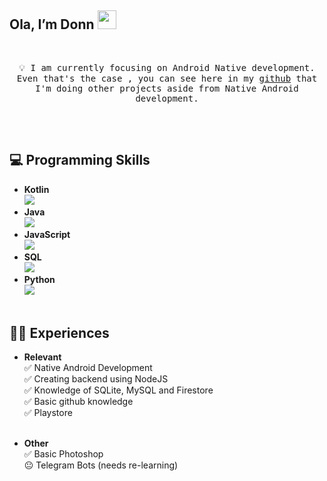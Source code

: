 ## Ola, I’m Donn <img src="https://raw.githubusercontent.com/MartinHeinz/MartinHeinz/master/wave.gif" width="30px">

<br/>
<p align="center"> 
  <samp>
      💡 I am currently focusing on Android Native development. Even that's the case , you can see here in my <a href="https://github.com/ShimShim27?tab=repositories">github</a> that I'm doing other projects aside from Native Android development.<br/><br/>
     
  </samp>
  
  
<p/> 

<br/>


## 💻 Programming Skills

* **Kotlin** <br/><img src="https://via.placeholder.com/200x10/c162fc?text=+"/> <br/> 
* **Java** <br/><img src="https://via.placeholder.com/190x10/f89820?text=+"/> <br/>
* **JavaScript** <br/><img src="https://via.placeholder.com/150x10/f2b65c?text=+"/> <br/>
* **SQL** <br/><img src="https://via.placeholder.com/70x10/62adfc?text=+"/> <br/>
* **Python** <br/><img src="https://via.placeholder.com/60x10/d8fc62?text=+"/> <br/><br/>


## 👨‍🏭 Experiences
* **Relevant** <br/>
✅ Native Android Development <br/>
✅ Creating backend using NodeJS <br/>
✅ Knowledge of SQLite, MySQL and Firestore <br/>
✅ Basic github knowledge <br/>
✅ Playstore <br/><br/>

* **Other** <br/>
✅ Basic Photoshop <br/>
😐 Telegram Bots (needs re-learning) <br/>



